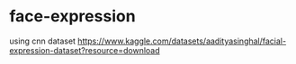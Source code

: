# face-expression
using cnn
dataset 
https://www.kaggle.com/datasets/aadityasinghal/facial-expression-dataset?resource=download
